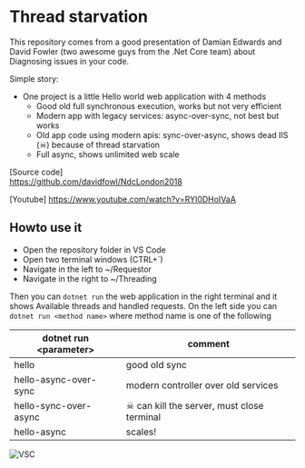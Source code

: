 # Thread starvation

This repository comes from a good presentation of Damian Edwards and David Fowler (two awesome guys from the .Net Core team) about Diagnosing issues in your code.

Simple story:

- One project is a little Hello world web application with 4 methods
  - Good old full synchronous execution, works but not very efficient
  - Modern app with legacy services: async-over-sync, not best but works
  - Old app code using modern apis: sync-over-async, shows dead IIS (☠) because of thread starvation
  - Full async, shows unlimited web scale

[Source code]  
https://github.com/davidfowl/NdcLondon2018

[Youtube]
https://www.youtube.com/watch?v=RYI0DHoIVaA

## Howto use it

- Open the repository folder in VS Code
- Open two terminal windows (CTRL+`)
- Navigate in the left to ~/Requestor
- Navigate in the right to ~/Threading 

Then you can `dotnet run` the web application in the right terminal and it shows Available threads and handled requests.
On the left side you can `dotnet run <method name>` where method name is one of the following

|dotnet run \<parameter> | comment|
|---------|---|
|hello                    | good old sync |
|hello-async-over-sync    | modern controller over old services |
|hello-sync-over-async    | ☠ can kill the server, must close terminal |
|hello-async              | scales!|

![VSC](https://raw.githubusercontent.com/nulllogicone/ThreadStarvation/master/images/VS_Code.PNG)

